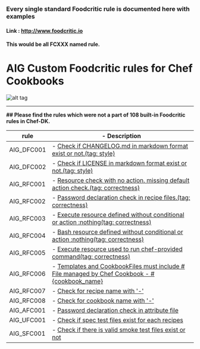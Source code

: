 ### Every single standard Foodcritic rule is documented here with examples



#### Link : http://www.foodcritic.io

#### This would be all FCXXX named rule. 


# AIG Custom Foodcritic rules for Chef Cookbooks

![alt tag](http://www.foodcritic.io/images/foodcritic.png)

----------


__## Please find the rules which were not a part of 108 built-in Foodcritic rules in Chef-DK.__




**rule**| - **Description**
------- | ------------------
AIG_DFC001 | -    [Check if CHANGELOG.md in markdown format exist or not.(tag: style)](doc_rules.md)
AIG_DFC002 | -    [Check if LICENSE in markdown format exist or not.(tag: style)](doc_rules.md)
AIG_RFC001 | -    [Resource check with no action. missing default action check.(tag: correctness)](recipe_rules.md)
AIG_RFC002 | -    [Password declaration check in recipe files.(tag: correctness)](recipe_rules.md)
AIG_RFC003 | -    [Execute resource defined without conditional or action :nothing(tag: correctness)](recipe_rules.md)
AIG_RFC004 | -    [Bash resource defined without conditional or action :nothing(tag: correctness)](recipe_rules.md)
AIG_RFC005 | -    [Execute resource used to run chef-provided command(tag: correctness)](recipe_rules.md)
AIG_RFC006 | -    [Templates and CookbookFiles must include # File managed by Chef Cookbook - #{cookbook_name}](recipe_rules.md)
AIG_RFC007 | -    [Check for recipe name with '-'](recipe_rules.md)
AIG_RFC008 | -    [Check for cookbook name with '-'](recipe_rules.md)
AIG_AFC001 | -    [Password declaration check in attribute file](attribute_rules.md)
AIG_UFC001 | -    [Check if spec test files exist for each recipes](spec_rules.md)
AIG_SFC001 | -    [Check if there is valid smoke test files exist or not](smoke_rules.md)
